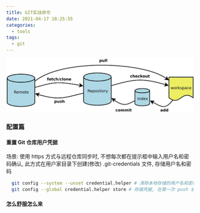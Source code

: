 ```yaml
---
title: GIT实战命令
date: 2021-04-17 18:25:55
categories:
  - tools
tags:
  - git
---
```


[![概念图](../../images/git-flow-1.jpg)](https://git-scm.com/)

### 配置篇

#### 重置 Git 仓库用户凭据

场景: 使用 https 方式与远程仓库同步时, 不想每次都在提示框中输入用户名和密码确认, 此方式在用户家目录下创建(修改) .git-credentials 文件, 存储用户名和密码

```bash
  git config --system --unset credential.helper # 清除本地存储的用户名和密码凭据
  git config --global credential.helper store # 存储凭据, 在第一次 push 或者 pull 时提示输入
```

#### 怎么舒服怎么来

